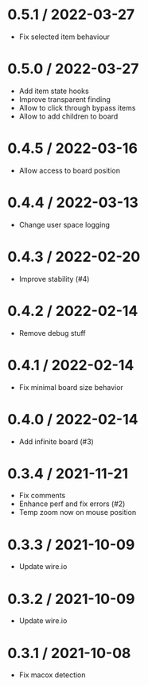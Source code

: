 
0.5.1 / 2022-03-27
==================

  * Fix selected item behaviour

0.5.0 / 2022-03-27
==================

  * Add item state hooks
  * Improve transparent finding
  * Allow to click through bypass items
  * Allow to add children to board

0.4.5 / 2022-03-16
==================

  * Allow access to board position

0.4.4 / 2022-03-13
==================

  * Change user space logging

0.4.3 / 2022-02-20
==================

  * Improve stability (#4)

0.4.2 / 2022-02-14
==================

  * Remove debug stuff

0.4.1 / 2022-02-14
==================

  * Fix minimal board size behavior

0.4.0 / 2022-02-14
==================

  * Add infinite board (#3)

0.3.4 / 2021-11-21
==================

  * Fix comments
  * Enhance perf and fix errors (#2)
  * Temp zoom now on mouse position

0.3.3 / 2021-10-09
==================

  * Update wire.io

0.3.2 / 2021-10-09
==================

  * Update wire.io

0.3.1 / 2021-10-08
==================

  * Fix macox detection
